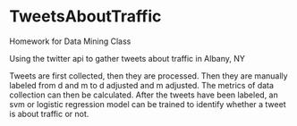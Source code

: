 # TweetsAboutTraffic
Homework for Data Mining Class

Using the twitter api to gather tweets about traffic in Albany, NY

Tweets are first collected, then they are processed.  Then they are manually labeled from d and m to d adjusted and m adjusted.  The metrics of data collection can then be calculated.  After the tweets have been labeled, an svm or logistic regression model can be trained to identify whether a tweet is about traffic or not.
